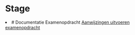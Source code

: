 # Stage
<li>
# Documentatie Examenopdracht
<a href="https://fclive.sharepoint.com/sites/Section_250070/Shared%20Documents/General/Aanwijzingen%20voor%20het%20uitvoeren%20van%20examenopdrachten%20bij%20bedrijven.pdf
">Aanwijzingen uitvoeren examenopdracht</a>
</li>

